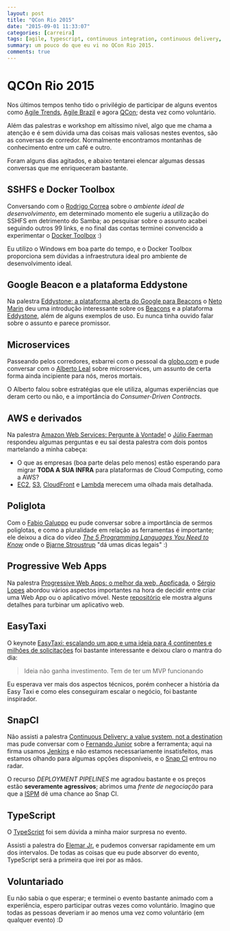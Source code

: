 ```yaml
---
layout: post
title: "QCon Rio 2015"
date: "2015-09-01 11:33:07"
categories: [carreira]
tags: [agile, typescript, continuous integration, continuous delivery, AWS, Beacon, Eddystone]
summary: um pouco do que eu vi no QCon Rio 2015.
comments: true
---
```


# QCOn Rio 2015

Nos últimos tempos tenho tido o privilégio de participar de alguns eventos como [Agile Trends](http://agiletrendsbr.com/), [Agile Brazil](http://www.agilebrazil.com/) e agora [QCon](http://www.qconrio.com/); desta vez como voluntário.

Além das palestras e workshop em altíssimo nível, algo que me chama a atenção e é sem dúvida uma das coisas mais valiosas nestes eventos, são as conversas de corredor. Normalmente encontramos montanhas de conhecimento entre um café e outro.

Foram alguns dias agitados, e abaixo tentarei elencar algumas dessas conversas que me enriqueceram bastante.

## SSHFS e Docker Toolbox

Conversando com o [Rodrigo Correa](https://twitter.com/rcelha) sobre o _ambiente ideal de desenvolvimento_, em determinado momento ele sugeriu a utilização do SSHFS em detrimento do Samba; ao pesquisar sobre o assunto acabei seguindo outros 99 links, e no final das contas terminei convencido a experimentar o [Docker Toolbox](https://www.docker.com/toolbox) :)

Eu utilizo o Windows em boa parte do tempo, e o Docker Toolbox proporciona sem dúvidas a infraestrutura ideal pro ambiente de desenvolvimento ideal.

## Google Beacon e a plataforma Eddystone

Na palestra [Eddystone: a plataforma aberta do Google para Beacons](http://qconrio.com/presentation/eddystone-plataforma-aberta-do-google-para-beacons) o [Neto Marin](https://twitter.com/netomarin) deu uma introdução interessante sobre os [Beacons](https://developers.google.com/beacons/) e a plataforma [Eddystone](https://github.com/google/eddystone), além de alguns exemplos de uso. Eu nunca tinha ouvido falar sobre o assunto e parece promissor.

## Microservices

Passeando pelos corredores, esbarrei com o pessoal da [globo.com](http://www.globo.com) e pude conversar com o [Alberto Leal](http://www.twitter.com/albertoleal) sobre microservices, um assunto de certa forma ainda incipiente para nós, meros mortais.

O Alberto falou sobre estratégias que ele utiliza, algumas experiências que deram certo ou não, e a importância do _Consumer-Driven Contracts_.

## AWS e derivados

Na palestra [Amazon Web Services: Pergunte à Vontade!](http://qconrio.com/presentation/Amazon-Web-Services-Pergunte-a-Vontade) o [Júlio Faerman](https://twitter.com/jmfaerman) respondeu algumas perguntas e eu saí desta palestra com dois pontos martelando a minha cabeça:

- O que as empresas (boa parte delas pelo menos) estão esperando para migrar **TODA A SUA INFRA** para plataformas de Cloud Computing, como a AWS?
- [EC2](https://aws.amazon.com/pt/ec2/), [S3](https://aws.amazon.com/pt/s3/), [CloudFront](https://aws.amazon.com/pt/cloudfront/) e [Lambda](https://aws.amazon.com/pt/lambda/) merecem uma olhada mais detalhada.

## Poliglota

Com o [Fabio Galuppo](http://fabiogaluppo.com/) eu pude conversar sobre a importância de sermos poliglotas, e como a pluralidade em relação as ferramentas é importante; ele deixou a dica do vídeo *[The 5 Programming Languages You Need to Know](https://www.youtube.com/watch?v=NvWTnIoQZj4)* onde o [Bjarne Stroustrup](http://www.stroustrup.com/) "dá umas dicas legais" :)

## Progressive Web Apps

Na palestra [Progressive Web Apps: o melhor da web, Appficada](http://qconrio.com/presentation/progressive-web-apps-o-melhor-da-web-appficada), o [Sérgio Lopes](http://sergiolopes.org/) abordou vários aspectos importantes na hora de decidir entre criar uma Web App ou o aplicativo móvel. Neste [repositório](https://github.com/sergiolopes/shopping) ele mostra alguns detalhes para turbinar um aplicativo web.

## EasyTaxi

O keynote [EasyTaxi: escalando um app e uma ideia para 4 continentes e milhões de solicitações](http://qconrio.com/keynote/EasyTaxi-escalando-um-app-e-uma-ideia-para-4-continentes-e-milhoes-de-solicitacoes) foi bastante interessante e deixou claro o mantra do dia:

> Ideia não ganha investimento. Tem de ter um MVP funcionando

Eu esperava ver mais dos aspectos técnicos, porém conhecer a história da Easy Taxi e como eles conseguiram escalar o negócio, foi bastante inspirador.

## SnapCI

Não assisti a palestra [Continuous Delivery: a value system, not a destination](http://qconrio.com/presentation/continuous-delivery-value-system-not-destination) mas pude conversar com o [Fernando Junior](https://www.linkedin.com/profile/view?id=243927823) sobre a ferramenta; aqui na firma usamos [Jenkins](https://jenkins-ci.org/) e não estamos necessariamente insatisfeitos, mas estamos olhando para algumas opções disponíveis, e o [Snap CI](https://snap-ci.com/) entrou no radar.

O recurso _DEPLOYMENT PIPELINES_ me agradou bastante e os preços estão **severamente agressivos**; abrimos uma _frente de negociação_ para que a [ISPM](http://www.ispm.com) dê uma chance ao Snap CI.

## TypeScript

O [TypeScript](http://www.typescriptlang.org/) foi sem dúvida a minha maior surpresa no evento.

Assisti a palestra do [Elemar Jr.](http://elemarjr.net/) e pudemos conversar rapidamente em um dos intervalos. De todas as coisas que eu pude absorver do evento, TypeScript será a primeira que irei por as mãos.

## Voluntariado

Eu não sabia o que esperar; e terminei o evento bastante animado com a experiência, espero participar outras vezes como voluntário. Imagino que todas as pessoas deveriam ir ao menos uma vez como voluntário (em qualquer evento) :D
